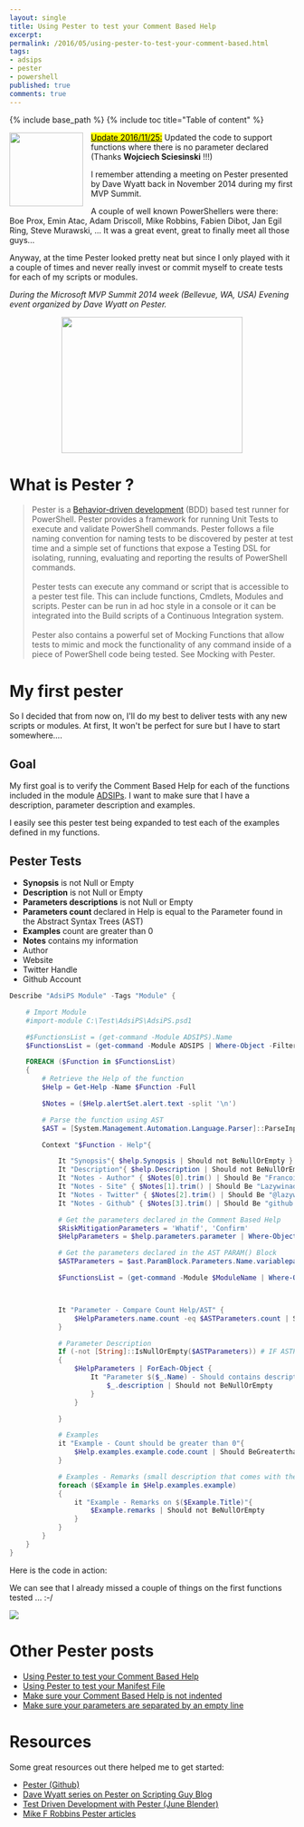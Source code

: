 ```yaml
---
layout: single
title: Using Pester to test your Comment Based Help
excerpt: 
permalink: /2016/05/using-pester-to-test-your-comment-based.html
tags: 
- adsips
- pester
- powershell
published: true
comments: true
---
```

{% include base_path %}
{% include toc title="Table of content" %}

<img imageanchor="1" style="clear: left; float: left; margin-bottom: 1em; margin-right: 1em;" border="0" height="130" src="{{ base_path }}/images/2016/20160510_Using_Pester_to_test_your_Comment_Based_Help/pester_logo__332888956__-200x200.png" width="130" />
<mark><u>Update 2016/11/25:</u></mark> Updated the code to support functions where there is no parameter declared (Thanks <b>Wojciech Sciesinski</b> !!!)

I remember attending a meeting on Pester presented by Dave Wyatt back in November 2014 during my first MVP Summit.

A couple of well known PowerShellers were there: Boe Prox, Emin Atac, Adam Driscoll, Mike Robbins, Fabien Dibot, Jan Egil Ring, Steve Murawski, ...  It was a great event, great to finally meet all those guys...

Anyway, at the time Pester looked pretty neat but since I only played with it a couple of times and never really invest or commit myself to create tests for each of my scripts or modules.

<i>During the Microsoft MVP Summit 2014 week (Bellevue, WA, USA)
Evening event organized by Dave Wyatt on Pester.</i>

<center>
<a href="{{ base_path }}/images/2016/20160510_Using_Pester_to_test_your_Comment_Based_Help/IMG_20141104_223150__1621835198__-892x669.jpg" imageanchor="1" style="margin-left: auto; margin-right: auto;"><img border="0" height="240" src="{{ base_path }}/images/2016/20160510_Using_Pester_to_test_your_Comment_Based_Help/IMG_20141104_223150__1783351507__-320x240.jpg" width="320" /></a>
</center>

# What is Pester ?

> Pester is a <a href="https://en.wikipedia.org/wiki/Behavior-driven_development">Behavior-driven development</a> (BDD) based test runner for PowerShell. Pester provides a framework for running Unit Tests to execute and validate PowerShell commands. Pester follows a file naming convention for naming tests to be discovered by pester at test time and a simple set of functions that expose a Testing DSL for isolating, running, evaluating and reporting the results of PowerShell commands.<br><br>
> Pester tests can execute any command or script that is accessible to a pester test file. This can include functions, Cmdlets, Modules and scripts. Pester can be run in ad hoc style in a console or it can be integrated into the Build scripts of a Continuous Integration system.<br><br>
>Pester also contains a powerful set of Mocking Functions that allow tests to mimic and mock the functionality of any command inside of a piece of PowerShell code being tested. See Mocking with Pester.

# My first pester

So I decided that from now on, I'll do my best to deliver tests with any new scripts or modules.
At first, It won't be perfect for sure but I have to start somewhere....

## Goal

My first goal is to verify the Comment Based Help for each of the functions included in the module [ADSIPs](https://github.com/lazywinadmin/AdsiPS). I want to make sure that I have a description, parameter description and examples.

I easily see this pester test being expanded to test each of the examples defined in my functions.

## Pester Tests

* <b>Synopsis</b> is not Null or Empty
* <b>Description</b> is not Null or Empty
* <b>Parameters descriptions</b> is not Null or Empty
* <b>Parameters count </b>declared in Help is equal to the Parameter found in the Abstract Syntax Trees (AST)
* <b>Examples</b> count are greater than 0
* <b>Notes</b> contains my information
* Author
* Website
* Twitter Handle
* Github Account

```powershell
Describe "AdsiPS Module" -Tags "Module" {

    # Import Module
    #import-module C:\Test\AdsiPS\AdsiPS.psd1

    #$FunctionsList = (get-command -Module ADSIPS).Name
    $FunctionsList = (get-command -Module ADSIPS | Where-Object -FilterScript { $_.CommandType -eq 'Function' }).Name

    FOREACH ($Function in $FunctionsList)
    {
        # Retrieve the Help of the function
        $Help = Get-Help -Name $Function -Full

        $Notes = ($Help.alertSet.alert.text -split '\n')

        # Parse the function using AST
        $AST = [System.Management.Automation.Language.Parser]::ParseInput((Get-Content function:$Function), [ref]$null, [ref]$null)

        Context "$Function - Help"{

            It "Synopsis"{ $help.Synopsis | Should not BeNullOrEmpty }
            It "Description"{ $help.Description | Should not BeNullOrEmpty }
            It "Notes - Author" { $Notes[0].trim() | Should Be "Francois-Xavier Cat" }
            It "Notes - Site" { $Notes[1].trim() | Should Be "Lazywinadmin.com" }
            It "Notes - Twitter" { $Notes[2].trim() | Should Be "@lazywinadm" }
            It "Notes - Github" { $Notes[3].trim() | Should Be "github.com/lazywinadmin" }

            # Get the parameters declared in the Comment Based Help
            $RiskMitigationParameters = 'Whatif', 'Confirm'
            $HelpParameters = $help.parameters.parameter | Where-Object name -NotIn $RiskMitigationParameters

            # Get the parameters declared in the AST PARAM() Block
            $ASTParameters = $ast.ParamBlock.Parameters.Name.variablepath.userpath

            $FunctionsList = (get-command -Module $ModuleName | Where-Object -FilterScript { $_.CommandType -eq 'Function' }).Name



            It "Parameter - Compare Count Help/AST" {
                $HelpParameters.name.count -eq $ASTParameters.count | Should Be $true
            }

            # Parameter Description
            If (-not [String]::IsNullOrEmpty($ASTParameters)) # IF ASTParameters are found
            {
                $HelpParameters | ForEach-Object {
                    It "Parameter $($_.Name) - Should contains description"{
                        $_.description | Should not BeNullOrEmpty
                    }
                }

            }

            # Examples
            it "Example - Count should be greater than 0"{
                $Help.examples.example.code.count | Should BeGreaterthan 0
            }

            # Examples - Remarks (small description that comes with the example)
            foreach ($Example in $Help.examples.example)
            {
                it "Example - Remarks on $($Example.Title)"{
                    $Example.remarks | Should not BeNullOrEmpty
                }
            }
        }
    }
}
```

Here is the code in action:

We can see that I already missed a couple of things on the first functions tested ... :-/

<img border="0" src="{{ base_path }}/images/2016/20160510_Using_Pester_to_test_your_Comment_Based_Help/Pester_CommentBasedHelp02__42317191__-754x477.png" />

# Other Pester posts

* <a href="{{ base_path }}/2016/05/using-pester-to-test-your-comment-based.html" target="_blank">Using Pester to test your Comment Based Help</a>
* <a href="{{ base_path }}/2016/05/using-pester-to-test-your-manifest-file.html" target="_blank">Using Pester to test your Manifest File</a>
* <a href="{{ base_path }}/2016/08/powershellpester-make-sure-your-comment.html" target="_blank">Make sure your Comment Based Help is not indented</a>
* <a href="{{ base_path }}/2016/08/powershellpester-make-sure-your.html" target="_blank">Make sure your parameters are separated by an empty line</a>

# Resources

Some great resources out there helped me to get started:

* [Pester (Github)](https://github.com/pester/Pester/wiki)
* [Dave Wyatt series on Pester on Scripting Guy Blog](https://blogs.technet.microsoft.com/heyscriptingguy/2015/12/14/what-is-pester-and-why-should-i-care/)
* [Test Driven Development with Pester (June Blender)](https://www.youtube.com/watch?v=jvvh9cpD_LM&amp;list=PLfeA8kIs7Coc1Jn5hC4e_XgbFUaS5jY2i&amp;index=19)
* [Mike F Robbins Pester articles](http://mikefrobbins.com/tag/pester/)